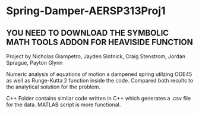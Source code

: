 # Spring-Damper-AERSP313Proj1
YOU NEED TO DOWNLOAD THE SYMBOLIC MATH TOOLS ADDON FOR HEAVISIDE FUNCTION
-----------------------------
Project by Nicholas Giampetro, Jayden Slotnick, Craig Stenstrom, Jordan Sprague, Payton Glynn

Numeric analysis of equations of motion a dampened spring utilzing ODE45 as well as Runge-Kutta 2 function inside the code. 
Compared both results to the analytical solution for the problem.

C++ Folder contains similar code written in C++ which generates a .csv file for the data. MATLAB script is more functional.
